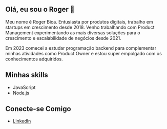 ## Olá, eu sou o Roger 👋

Meu nome é Roger Bica. Entusiasta por produtos digitais, trabalho em startups em crescimento desde 2018. Venho trabalhando com Product Management experimentando as mais diversas soluções para o crescimento e escalabilidade de negócios desde 2021.

Em 2023 comecei a estudar programação backend para complementar minhas atividades como Product Owner e estou super empolgado com os conhecimentos adquiridos.

## Minhas skills

- JavaScript
- Node.js

## Conecte-se Comigo

- [LinkedIn](https://www.linkedin.com/in/rogerbica/)
